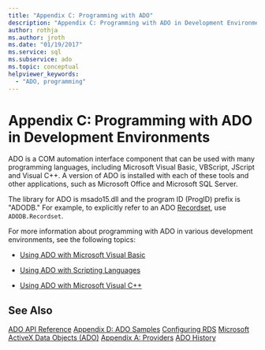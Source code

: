```yaml
---
title: "Appendix C: Programming with ADO"
description: "Appendix C: Programming with ADO in Development Environments"
author: rothja
ms.author: jroth
ms.date: "01/19/2017"
ms.service: sql
ms.subservice: ado
ms.topic: conceptual
helpviewer_keywords:
  - "ADO, programming"
---
```

# Appendix C: Programming with ADO in Development Environments
ADO is a COM automation interface component that can be used with many programming languages, including Microsoft Visual Basic, VBScript, JScript and Visual C++. A version of ADO is installed with each of these tools and other applications, such as Microsoft Office and Microsoft SQL Server.

 The library for ADO is msado15.dll and the program ID (ProgID) prefix is "ADODB." For example, to explicitly refer to an ADO [Recordset](../../reference/ado-api/recordset-object-ado.md), use `ADODB.Recordset`.

 For more information about programming with ADO in various development environments, see the following topics:

-   [Using ADO with Microsoft Visual Basic](./using-ado-with-microsoft-visual-basic.md)

-   [Using ADO with Scripting Languages](./using-ado-with-scripting-languages.md)

-   [Using ADO with Microsoft Visual C++](./using-ado-with-microsoft-visual-c.md)

## See Also
 [ADO API Reference](../../reference/ado-api/ado-api-reference.md)
 [Appendix D: ADO Samples](./appendix-d-ado-samples.md)
 [Configuring RDS](../remote-data-service/configuring-rds.md)
 [Microsoft ActiveX Data Objects (ADO)](../../microsoft-activex-data-objects-ado.md)
 [Appendix A: Providers](./appendix-a-providers.md)
 [ADO History](../ado-history.md)